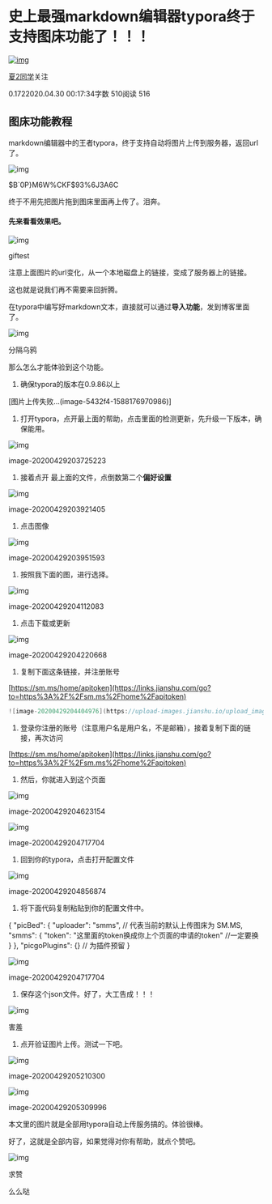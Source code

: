 # 史上最强markdown编辑器typora终于支持图床功能了！！！

[![img](https://upload.jianshu.io/users/upload_avatars/22049292/ca57b1ae-61a4-4963-b409-a1c25efb5ffc.jpeg?imageMogr2/auto-orient/strip|imageView2/1/w/96/h/96/format/webp)](https://www.jianshu.com/u/80efab8ba003)

[夏2同学](https://www.jianshu.com/u/80efab8ba003)关注

0.1722020.04.30 00:17:34字数 510阅读 516

## 图床功能教程

markdown编辑器中的王者typora，终于支持自动将图片上传到服务器，返回url了。

![img](https://upload-images.jianshu.io/upload_images/22049292-6c04d4841df5c49f.png?imageMogr2/auto-orient/strip|imageView2/2/w/84/format/webp)

$B`0P}M6W%CKF$93%6J3A6C

终于不用先把图片拖到图床里面再上传了。泪奔。

#### 先来看看效果吧。

![img](https://upload-images.jianshu.io/upload_images/22049292-2be1a888451a4c76.gif?imageMogr2/auto-orient/strip|imageView2/2/w/1200/format/webp)

giftest

注意上面图片的url变化，从一个本地磁盘上的链接，变成了服务器上的链接。

这也就是说我们再不需要来回折腾。

在typora中编写好markdown文本，直接就可以通过**导入功能**，发到博客里面了。

![img](https://upload-images.jianshu.io/upload_images/22049292-40e6bc1cb9bdc9ba.jpg?imageMogr2/auto-orient/strip|imageView2/2/w/600/format/webp)

分隔乌鸦

那么怎么才能体验到这个功能。

1. 确保typora的版本在0.9.86以上

[图片上传失败...(image-5432f4-1588176970986)]

1. 打开typora，点开最上面的帮助，点击里面的检测更新，先升级一下版本，确保能用。

![img](https://upload-images.jianshu.io/upload_images/22049292-82856d3738dcdc22.png?imageMogr2/auto-orient/strip|imageView2/2/w/596/format/webp)

image-20200429203725223

1. 接着点开 最上面的文件，点倒数第二个**偏好设置**

![img](https://upload-images.jianshu.io/upload_images/22049292-148c4532d5df0f04.png?imageMogr2/auto-orient/strip|imageView2/2/w/479/format/webp)

image-20200429203921405

1. 点击图像

![img](https://upload-images.jianshu.io/upload_images/22049292-4a68f1074aa19e60.png?imageMogr2/auto-orient/strip|imageView2/2/w/905/format/webp)

image-20200429203951593

1. 按照我下面的图，进行选择。

![img](https://upload-images.jianshu.io/upload_images/22049292-dacb0551b6fce831.png?imageMogr2/auto-orient/strip|imageView2/2/w/905/format/webp)

image-20200429204112083

1. 点击下载或更新

![img](https://upload-images.jianshu.io/upload_images/22049292-2d348d5b34ca566a.png?imageMogr2/auto-orient/strip|imageView2/2/w/573/format/webp)

image-20200429204220668

1. 复制下面这条链接，并注册账号

[https://sm.ms/home/apitoken](https://links.jianshu.com/go?to=https%3A%2F%2Fsm.ms%2Fhome%2Fapitoken)



```cpp
![image-20200429204404976](https://upload-images.jianshu.io/upload_images/22049292-69df7a1d1e5d3674.png?imageMogr2/auto-orient/strip%7CimageView2/2/w/1240) 
```

1. 登录你注册的账号（注意用户名是用户名，不是邮箱），接着复制下面的链接，再次访问

[https://sm.ms/home/apitoken](https://links.jianshu.com/go?to=https%3A%2F%2Fsm.ms%2Fhome%2Fapitoken)

1. 然后，你就进入到这个页面

![img](https://upload-images.jianshu.io/upload_images/22049292-42b6eb168f07d521.png?imageMogr2/auto-orient/strip|imageView2/2/w/1200/format/webp)

image-20200429204623154

![img](https://upload-images.jianshu.io/upload_images/22049292-64cd92db045f08b7.png?imageMogr2/auto-orient/strip|imageView2/2/w/827/format/webp)

image-20200429204717704

1. 回到你的typora，点击打开配置文件

![img](https://upload-images.jianshu.io/upload_images/22049292-584bf40f78e18d2f.png?imageMogr2/auto-orient/strip|imageView2/2/w/905/format/webp)

image-20200429204856874

1. 将下面代码复制粘贴到你的配置文件中。

{
"picBed": {
"uploader": "smms", // 代表当前的默认上传图床为 SM.MS,
"smms": {
"token": "这里面的token换成你上个页面的申请的token" //一定要换
}
},
"picgoPlugins": {} // 为插件预留
}

![img](https://upload-images.jianshu.io/upload_images/22049292-6df72c07ad798199.png?imageMogr2/auto-orient/strip|imageView2/2/w/827/format/webp)

image-20200429204717704

1. 保存这个json文件。好了，大工告成！！！

![img](https://upload-images.jianshu.io/upload_images/22049292-0d2cce69dc5e20d0.jpg?imageMogr2/auto-orient/strip|imageView2/2/w/60/format/webp)

害羞

1. 点开验证图片上传。测试一下吧。

![img](https://upload-images.jianshu.io/upload_images/22049292-fafe17261d2ce6f2.png?imageMogr2/auto-orient/strip|imageView2/2/w/905/format/webp)

image-20200429205210300

![img](https://upload-images.jianshu.io/upload_images/22049292-fbf79ccda5b5c76e.png?imageMogr2/auto-orient/strip|imageView2/2/w/905/format/webp)

image-20200429205309996

本文里的图片就是全部用typora自动上传服务搞的。体验很棒。

好了，这就是全部内容，如果觉得对你有帮助，就点个赞吧。

![img](https://upload-images.jianshu.io/upload_images/22049292-9313d6088a018a1c.jpg?imageMogr2/auto-orient/strip|imageView2/2/w/640/format/webp)

求赞

么么哒